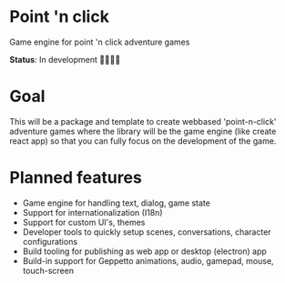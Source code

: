 # Point 'n click

Game engine for point 'n click adventure games

**Status**: In development 👷‍♂️👷‍♀️

# Goal

This will be a package and template to create webbased 'point-n-click' adventure games where the library will be the game engine (like create react app) so that you can fully focus on the development of the game. 

# Planned features

- Game engine for handling text, dialog, game state
- Support for internationalization (I18n)
- Support for custom UI's, themes
- Developer tools to quickly setup scenes, conversations, character configurations
- Build tooling for publishing as web app or desktop (electron) app
- Build-in support for Geppetto animations, audio, gamepad, mouse, touch-screen

